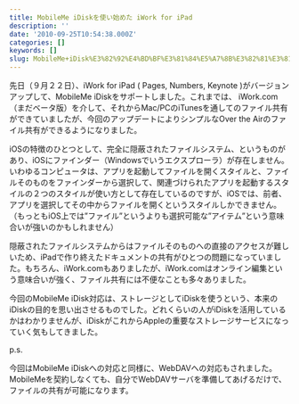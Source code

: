 ```yaml
---
title: MobileMe iDiskを使い始めた iWork for iPad
description: ''
date: '2010-09-25T10:54:38.000Z'
categories: []
keywords: []
slug: MobileMe+iDisk%E3%82%92%E4%BD%BF%E3%81%84%E5%A7%8B%E3%82%81%E3%81%9F+iWork+for+iPad
---
```

先日（９月２２日）、iWork for iPad ( Pages, Numbers, Keynote )がバージョンアップして、MobileMe iDiskをサポートしました。これまでは、 iWork.com（まだベータ版）を介して、それからMac/PCのiTunesを通してのファイル共有ができていましたが、今回のアップデートによりシンプルなOver the Airのファイル共有ができるようになりました。

iOSの特徴のひとつとして、完全に隠蔽されたファイルシステム、というものがあり、iOSにファインダー（Windowsでいうエクスプローラ）が存在しません。いわゆるコンピュータは、アプリを起動してファイルを開くスタイルと、ファイルそのものをファインダーから選択して、関連づけられたアプリを起動するスタイルの２つのスタイルが使い方として存在しているのですが、iOSでは、前者、アプリを選択してその中からファイルを開くというスタイルしかできません。（もっともiOS上では”ファイル”というよりも選択可能な”アイテム”という意味合いが強いのかもしれません）

隠蔽されたファイルシステムからはファイルそのものへの直接のアクセスが難しいため、iPadで作り終えたドキュメントの共有がひとつの問題になっていました。もちろん、iWork.comもありましたが、iWork.comはオンライン編集という意味合いが強く、ファイル共有には不便なことも多々ありました。

今回のMobileMe iDisk対応は、ストレージとしてiDiskを使うという、本来のiDiskの目的を思い出させるものでした。どれくらいの人がiDiskを活用しているかはわかりませんが、iDiskがこれからAppleの重要なストレージサービスになっていく気もしてきました。

p.s.

今回はMobileMe iDiskへの対応と同様に、WebDAVへの対応もされました。MobileMeを契約しなくても、自分でWebDAVサーバを準備してあげるだけで、ファイルの共有が可能になります。